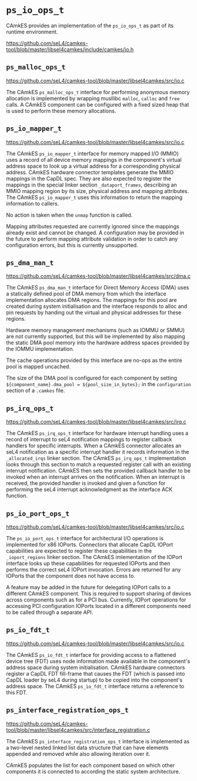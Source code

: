 <!--
  Copyright 2020, Data61
  Commonwealth Scientific and Industrial Research Organisation (CSIRO)
  ABN 41 687 119 230.

  This software may be distributed and modified according to the terms of
  the BSD 2-Clause license. Note that NO WARRANTY is provided.
  See "LICENSE_BSD2.txt" for details.

     @TAG(DATA61_BSD)
  -->
  
# `ps_io_ops_t`

CAmkES provides an implementation of the `ps_io_ops_t` as part
of its runtime environment.

<https://github.com/seL4/camkes-tool/blob/master/libsel4camkes/include/camkes/io.h>

## `ps_malloc_ops_t`

<https://github.com/seL4/camkes-tool/blob/master/libsel4camkes/src/io.c>

The CAmkES `ps_malloc_ops_t` interface for performing anonymous memory
allocation is implemented by wrapping musllibc `malloc`, `calloc` and `free`
calls. A CAmkES component can be configured with a fixed sized heap that is
used to perform these memory allocations.

## `ps_io_mapper_t`

<https://github.com/seL4/camkes-tool/blob/master/libsel4camkes/src/io.c>

The CAmkES `ps_io_mapper_t` interface for memory mapped I/O (MMIO) uses a
record of all device memory mappings in the component's virtual address space
to look up a virtual address for a corresponding physical address.  CAmkES
hardware connector templates generate the MMIO mappings in the CapDL spec. They
are also expected to register the mappings in the special linker section
`_dataport_frames`, describing an MMIO mapping region by its size, physical
address and mapping attributes. The CAmkES `ps_io_mapper_t` uses this
information to return the mapping information to callers.

No action is taken when the `unmap` function is called.

Mapping attributes requested are currently ignored since the mappings already
exist and cannot be changed. A configuration may be provided in the future to
perform mapping attribute validation in order to catch any configuration
errors, but this is currently unsupported.

## `ps_dma_man_t`

<https://github.com/seL4/camkes-tool/blob/master/libsel4camkes/src/dma.c>

The CAmkES `ps_dma_man_t` interface for Direct Memory Access (DMA) uses a
statically defined pool of DMA memory from which the interface implementation
allocates DMA regions. The mappings for this pool are created during system
initialisation and the interface responds to alloc and pin requests by handing
out the virtual and physical addresses for these regions.

Hardware memory management mechanisms (such as IOMMU or SMMU) are not currently
supported, but this will be implemented by also mapping the static DMA pool
memory into the hardware address spaces provided by the IOMMU implementation.

The cache operations provided by this interface are no-ops as the entire pool
is mapped uncached.

The size of the DMA pool is configured for each component by setting
`${component_name}.dma_pool = ${pool_size_in_bytes};` in the `configuration`
section of a `.camkes` file.

## `ps_irq_ops_t`

<https://github.com/seL4/camkes-tool/blob/master/libsel4camkes/src/irq.c>

The CAmkES `ps_irq_ops_t` interface for hardware interrupt handling uses a
record of interrupt to seL4 notification mappings to register callback handlers
for specific interrupts. When a CAmkES connector allocates an seL4 notification
as a specific interrupt handler it records information in the `_allocated_irqs`
linker section. The CAmkES `ps_irq_ops_t` implementation looks through this
section to match a requested register call with an existing interrupt
notification. CAmkES then sets the provided callback handler to be invoked when
an interrupt arrives on the notification. When an interrupt is received, the
provided handler is invoked and given a function for performing the seL4
interrupt acknowledgment as the interface ACK function.

## `ps_io_port_ops_t`

<https://github.com/seL4/camkes-tool/blob/master/libsel4camkes/src/io.c>

The `ps_io_port_ops_t` interface for architectural I/O operations is
implemented for x86 IOPorts. Connectors that allocate CapDL IOPort capabilities
are expected to register these capabilities in the `_ioport_regions` linker
section. The CAmkES imlementation of the IOPort interface looks up these
capabilities for requested IOPorts and then performs the correct seL4 IOPort
invocation. Errors are returned for any IOPorts that the component does not
have access to. 

A feature may be added in the future for delegating IOPort calls to a different
CAmkES component. This is required to support sharing of devices across
components such as for a PCI bus. Currently, IOPort operations for accessing
PCI configuration IOPorts located in a different components need to be called
through a separate API.

## `ps_io_fdt_t`

<https://github.com/seL4/camkes-tool/blob/master/libsel4camkes/src/io.c>

The CAmkES `ps_io_fdt_t` interface for providing access to a flattened device
tree (FDT) uses node information made available in the component's address
space during system initialisation.  CAmkES hardware connectors register a
CapDL FDT fill-frame that causes the FDT (which is passed into CapDL loader by
seL4 during startup) to be copied into the component's address space. The
CAmkES `ps_io_fdt_t` interface returns a reference to this FDT.

## `ps_interface_registration_ops_t`

<https://github.com/seL4/camkes-tool/blob/master/libsel4camkes/src/interface_registration.c>

The CAmkES `ps_interface_registration_ops_t` interface is implemented as a
two-level nested linked list data structure that can have elements appended and
removed while also allowing iteration over it.

CAmkES populates the list for each component based on which other components it
is connected to according the static system architecture.

